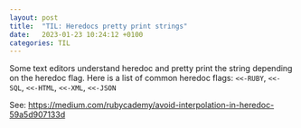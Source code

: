 ```yaml
---
layout: post
title:  "TIL: Heredocs pretty print strings"
date:   2023-01-23 10:24:12 +0100
categories: TIL
---
```


Some text editors understand heredoc and pretty print the string depending on the heredoc flag.
Here is a list of common heredoc flags: `<<-RUBY`, `<<-SQL`, `<<-HTML`, `<<-XML`, `<<-JSON`

See: https://medium.com/rubycademy/avoid-interpolation-in-heredoc-59a5d907133d
